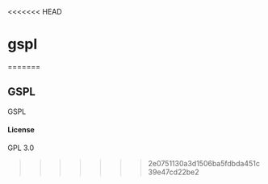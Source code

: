 <<<<<<< HEAD
# gspl
=======
## GSPL

GSPL

#### License

GPL 3.0
>>>>>>> 2e0751130a3d1506ba5fdbda451c39e47cd22be2
